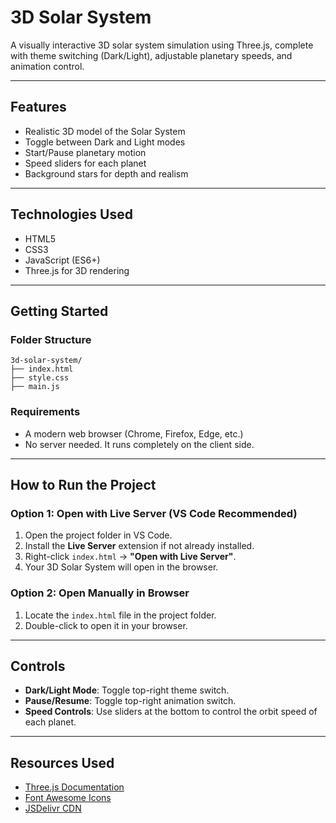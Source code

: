 # 3D Solar System 

A visually interactive 3D solar system simulation using Three.js, complete with theme switching (Dark/Light), adjustable planetary speeds, and animation control.

---

## Features

* Realistic 3D model of the Solar System
* Toggle between Dark and Light modes
* Start/Pause planetary motion
* Speed sliders for each planet
* Background stars for depth and realism

---

## Technologies Used

* HTML5
* CSS3
* JavaScript (ES6+)
* Three.js for 3D rendering

---

##  Getting Started

### Folder Structure

```
3d-solar-system/
├── index.html
├── style.css
├── main.js
```

### Requirements

* A modern web browser (Chrome, Firefox, Edge, etc.)
* No server needed. It runs completely on the client side.

---

## How to Run the Project

### Option 1: Open with Live Server (VS Code Recommended)

1. Open the project folder in VS Code.
2. Install the **Live Server** extension if not already installed.
3. Right-click `index.html` → **"Open with Live Server"**.
4. Your 3D Solar System will open in the browser.

### Option 2: Open Manually in Browser

1. Locate the `index.html` file in the project folder.
2. Double-click to open it in your browser.

---

## Controls

* **Dark/Light Mode**: Toggle top-right theme switch.
* **Pause/Resume**: Toggle top-right animation switch.
* **Speed Controls**: Use sliders at the bottom to control the orbit speed of each planet.

---

## Resources Used

* [Three.js Documentation](https://threejs.org/docs/)
* [Font Awesome Icons](https://fontawesome.com/icons)
* [JSDelivr CDN](https://www.jsdelivr.com/)

